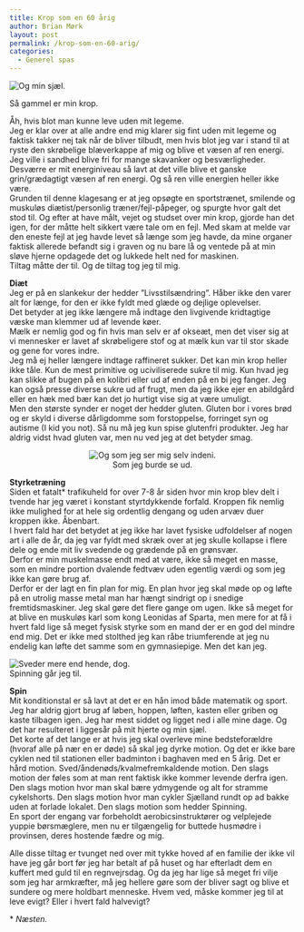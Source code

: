 ```yaml
---
title: Krop som en 60 årig
author: Brian Mørk
layout: post
permalink: /krop-som-en-60-arig/
categories:
  - Generel spas
---
```

<div class="bitImage bitRight" style="width: 208px">
  <img src="http://www.abekat.net/images/brian.jpg" alt="Og min sjæl." /></p> <p>
    Så gammel er min krop.
  </p>
</div>

Åh, hvis blot man kunne leve uden mit legeme.  
Jeg er klar over at alle andre end mig klarer sig fint uden mit legeme og faktisk takker nej tak når de bliver tilbudt, men hvis blot jeg var i stand til at ryste den skrøbelige blæverkappe af mig og blive et væsen af ren energi. Jeg ville i sandhed blive fri for mange skavanker og besværligheder. Desværre er mit energiniveau så lavt at det ville blive et ganske grin/grædagtigt væsen af ren energi. Og så ren ville energien heller ikke være.  
Grunden til denne klagesang er at jeg opsøgte en sportstrænet, smilende og muskuløs diætist/personlig træner/fejl-påpeger, og spurgte hvor galt det stod til. Og efter at have målt, vejet og studset over min krop, gjorde han det igen, for der måtte helt sikkert være tale om en fejl. Med skam at melde var den eneste fejl at jeg havde levet så længe som jeg havde, da mine organer faktisk allerede befandt sig i graven og nu bare lå og ventede på at min sløve hjerne opdagede det og lukkede helt ned for maskinen.  
Tiltag måtte der til. Og de tiltag tog jeg til mig.<!--more-->

**Diæt**  
Jeg er på en slankekur der hedder ”Livsstilsændring”. Håber ikke den varer alt for længe, for den er ikke fyldt med glæde og dejlige oplevelser.  
Det betyder at jeg ikke længere må indtage den livgivende kridtagtige væske man klemmer ud af levende køer.  
Mælk er nemlig god og fin hvis man selv er af okseæt, men det viser sig at vi mennesker er lavet af skrøbeligere stof og at mælk kun var til stor skade og gene for vores indre.  
Jeg må ej heller længere indtage raffineret sukker. Det kan min krop heller ikke tåle. Kun de mest primitive og uciviliserede sukre til mig. Kun hvad jeg kan slikke af bugen på en kolibri eller ud af enden på en bi jeg fanger. Jeg kan også presse diverse sukre ud af frugt, men da jeg ikke ejer en abildgård eller en hæk med bær kan det jo hurtigt vise sig at være umuligt.  
Men den største synder er noget der hedder gluten. Gluten bor i vores brød og er skyld i diverse dårligdomme som forstoppelse, forringet syn og autisme (I kid you not). Så nu må jeg kun spise glutenfri produkter. Jeg har aldrig vidst hvad gluten var, men nu ved jeg at det betyder smag.

<center>
  </p> <div class="bitImage bitCenter" style="width: 358px">
    <img src="http://www.abekat.net/images/brian2.jpg" alt="Og som jeg ser mig selv indeni." /><br /> Som jeg burde se ud.
  </div>
  
  <p>
    </center>
  </p>
  
  <p>
    <strong>Styrketræning</strong><br /> Siden et fatalt* trafikuheld for over 7-8 år siden hvor min krop blev delt i tvende har jeg været i konstant styrtdykkende forfald. Kroppen fik nemlig ikke mulighed for at hele sig ordentlig dengang og uden arvæv duer kroppen ikke. Åbenbart.<br /> I hvert fald har det betydet at jeg ikke har lavet fysiske udfoldelser af nogen art i alle de år, da jeg var fyldt med skræk over at jeg skulle kollapse i flere dele og ende mit liv svedende og grædende på en grønsvær.<br /> Derfor er min muskelmasse endt med at være, ikke så meget en masse, som en mindre portion dvalende fedtvæv uden egentlig værdi og som jeg ikke kan gøre brug af.<br /> Derfor er der lagt en fin plan for mig. En plan hvor jeg skal møde op og løfte på en utrolig masse metal man har hængt sindrigt op i snedige fremtidsmaskiner. Jeg skal gøre det flere gange om ugen. Ikke så meget for at blive en muskuløs karl som kong Leonidas af Sparta, men mere for at få i hvert fald lige så meget fysisk styrke som en mand der er en god del mindre end mig. Det er ikke med stolthed jeg kan råbe triumferende at jeg nu endelig kan løfte det samme som en gymnasiepige. Men det kan jeg.
  </p>
  
  <div class="bitImage bitLeft" style="width: 238px">
    <img src="http://www.abekat.net/images/spinning.jpg" alt="Sveder mere end hende, dog." /><br /> Spinning går jeg til.
  </div>
  
  <p>
    <strong>Spin</strong><br /> Mit konditionstal er så lavt at det er en hån imod både matematik og sport. Jeg har aldrig gjort brug af løben, hoppen, løften, kasten eller griben og kaste tilbagen igen. Jeg har mest siddet og ligget ned i alle mine dage. Og det har resulteret i liggesår på mit hjerte og min sjæl.<br /> Det korte af det lange er at hvis jeg skal overleve mine bedsteforældre (hvoraf alle på nær en er døde) så skal jeg dyrke motion. Og det er ikke bare cyklen ned til stationen eller badminton i baghaven med en 5 årig. Det er hård motion. Sved/åndenøds/kvalmefremkaldende motion. Den slags motion der føles som at man rent faktisk ikke kommer levende derfra igen. Den slags motion hvor man skal bære ydmygende og alt for stramme cykelshorts. Den slags motion hvor man cykler Sjælland rundt op ad bakke uden at forlade lokalet. Den slags motion som hedder Spinning.<br /> En sport der engang var forbeholdt aerobicsinstruktører og velplejede yuppie børsmæglere, men nu er tilgængelig for buttede husmødre i provinsen, deres hostende fædre og mig.
  </p>
  
  <p>
    Alle disse tiltag er tvunget ned over mit tykke hoved af en familie der ikke vil have jeg går bort før jeg har betalt af på huset og har efterladt dem en kuffert med guld til en regnvejrsdag. Og da jeg har lige så meget fri vilje som jeg har armkræfter, må jeg hellere gøre som der bliver sagt og blive et sundere og mere holdbart menneske. Hvem ved, måske kommer jeg til at leve evigt? Eller i hvert fald halvevigt?
  </p>
  
  <p>
    * <em>Næsten.</em>
  </p>